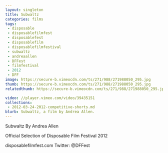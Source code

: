 ```yaml
---
layout: singleton
title: Subwaltz
categories: films
tags:
 - disposable
 - disposablefilmfest
 - disposablefest
 - disposablefilm
 - disposablefilmfestival
 - subwaltz
 - andreaallen
 - DFFest
 - filmfestival
 - 2012
 - DFF
image: https://secure-b.vimeocdn.com/ts/271/988/271988050_295.jpg
thumb: https://secure-b.vimeocdn.com/ts/271/988/271988050_295.jpg
relatedthumb: https://secure-b.vimeocdn.com/ts/271/988/271988050_295.jpg

video: //player.vimeo.com/video/39435151
collections:
 - 2012-03-24-2012-competitive-shorts.md
blurb: Subwaltz, a film by Andrea Allen.
---
```


Subwaltz
By Andrea Allen

Official Selection of Disposable Film Festival 2012

disposablefilmfest.com
Twitter: @DFFest